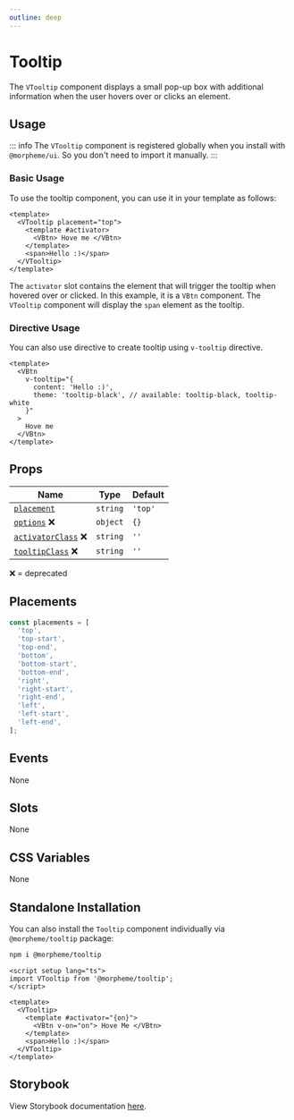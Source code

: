 ```yaml
---
outline: deep
---
```


# Tooltip

The `VTooltip` component displays a small pop-up box with additional information when the user hovers over or clicks an element.

## Usage

::: info
The `VTooltip` component is registered globally when you install with `@morpheme/ui`. So you don't need to import it manually.
:::

### Basic Usage

To use the tooltip component, you can use it in your template as follows:

<LivePreview src="components-tooltip--tooltip" >

```vue
<template>
  <VTooltip placement="top">
    <template #activator>
      <VBtn> Hove me </VBtn>
    </template>
    <span>Hello :)</span>
  </VTooltip>
</template>
```

</LivePreview>

The `activator` slot contains the element that will trigger the tooltip when hovered over or clicked. In this example, it is a `VBtn` component. The `VTooltip` component will display the `span` element as the tooltip.

### Directive Usage

You can also use directive to create tooltip using `v-tooltip` directive.

```vue
<template>
  <VBtn
    v-tooltip="{
      content: 'Hello :)',
      theme: 'tooltip-black', // available: tooltip-black, tooltip-white
    }"
  >
    Hove me
  </VBtn>
</template>
```

## Props

| Name                                   | Type     | Default |
| -------------------------------------- | -------- | ------- |
| [`placement`](#placement)              | `string` | `'top'` |
| [`options`](#options) ❌               | `object` | `{}`    |
| [`activatorClass`](#activatorClass) ❌ | `string` | `''`    |
| [`tooltipClass`](#tooltipClass) ❌     | `string` | `''`    |

❌ = deprecated

## Placements

```ts
const placements = [
  'top',
  'top-start',
  'top-end',
  'bottom',
  'bottom-start',
  'bottom-end',
  'right',
  'right-start',
  'right-end',
  'left',
  'left-start',
  'left-end',
];
```

## Events

None

## Slots

None

## CSS Variables

None

## Standalone Installation

You can also install the `Tooltip` component individually via `@morpheme/tooltip` package:

```bash
npm i @morpheme/tooltip
```

```vue
<script setup lang="ts">
import VTooltip from '@morpheme/tooltip';
</script>

<template>
  <VTooltip>
    <template #activator="{on}">
      <VBtn v-on="on"> Hove Me </VBtn>
    </template>
    <span>Hello :)</span>
  </VTooltip>
</template>
```

## Storybook

View Storybook documentation [here](https://gits-ui.web.app/?path=/story/components-tooltip--default).
